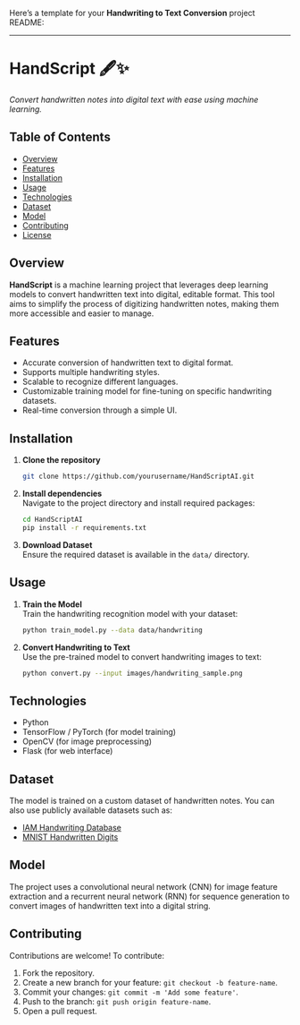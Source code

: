 Here’s a template for your **Handwriting to Text Conversion** project README:

---

# HandScript 🖋️✨  
_Convert handwritten notes into digital text with ease using machine learning._

## Table of Contents
- [Overview](#overview)
- [Features](#features)
- [Installation](#installation)
- [Usage](#usage)
- [Technologies](#technologies)
- [Dataset](#dataset)
- [Model](#model)
- [Contributing](#contributing)
- [License](#license)

## Overview
**HandScript** is a machine learning project that leverages deep learning models to convert handwritten text into digital, editable format. This tool aims to simplify the process of digitizing handwritten notes, making them more accessible and easier to manage.

## Features
- Accurate conversion of handwritten text to digital format.
- Supports multiple handwriting styles.
- Scalable to recognize different languages.
- Customizable training model for fine-tuning on specific handwriting datasets.
- Real-time conversion through a simple UI.

## Installation
1. **Clone the repository**  
   ```bash
   git clone https://github.com/yourusername/HandScriptAI.git
   ```
2. **Install dependencies**  
   Navigate to the project directory and install required packages:
   ```bash
   cd HandScriptAI
   pip install -r requirements.txt
   ```

3. **Download Dataset**  
   Ensure the required dataset is available in the `data/` directory.

## Usage
1. **Train the Model**  
   Train the handwriting recognition model with your dataset:
   ```bash
   python train_model.py --data data/handwriting
   ```

2. **Convert Handwriting to Text**  
   Use the pre-trained model to convert handwriting images to text:
   ```bash
   python convert.py --input images/handwriting_sample.png
   ```

## Technologies
- Python
- TensorFlow / PyTorch (for model training)
- OpenCV (for image preprocessing)
- Flask (for web interface)

## Dataset
The model is trained on a custom dataset of handwritten notes. You can also use publicly available datasets such as:
- [IAM Handwriting Database](http://www.fki.inf.unibe.ch/databases/iam-handwriting-database)
- [MNIST Handwritten Digits](http://yann.lecun.com/exdb/mnist/)

## Model
The project uses a convolutional neural network (CNN) for image feature extraction and a recurrent neural network (RNN) for sequence generation to convert images of handwritten text into a digital string.

## Contributing
Contributions are welcome! To contribute:
1. Fork the repository.
2. Create a new branch for your feature: `git checkout -b feature-name`.
3. Commit your changes: `git commit -m 'Add some feature'`.
4. Push to the branch: `git push origin feature-name`.
5. Open a pull request.

